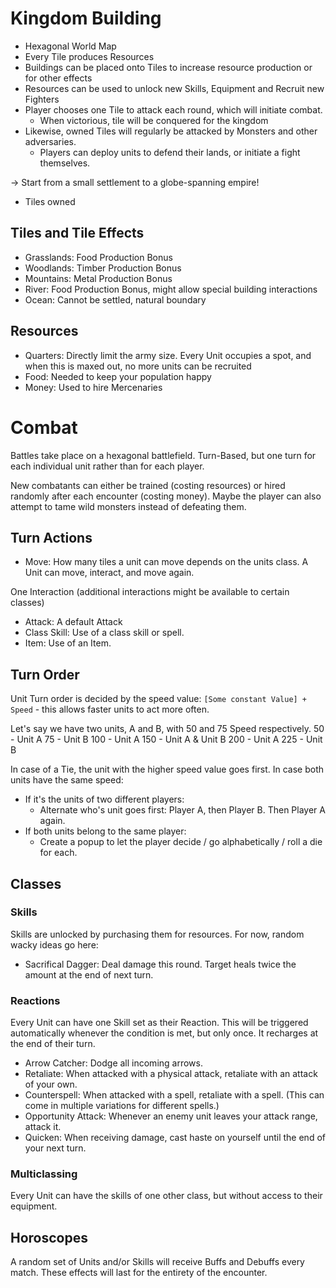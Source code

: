 # Kingdom Building
- Hexagonal World Map
- Every Tile produces Resources
- Buildings can be placed onto Tiles to increase resource production or for other effects 
- Resources can be used to unlock new Skills, Equipment and Recruit new Fighters
- Player chooses one Tile to attack each round, which will initiate combat.
  - When victorious, tile will be conquered for the kingdom
- Likewise, owned Tiles will regularly be attacked by Monsters and other adversaries. 
  - Players can deploy units to defend their lands, or initiate a fight themselves.

-> Start from a small settlement to a globe-spanning empire!
- Tiles owned

## Tiles and Tile Effects
- Grasslands: Food Production Bonus
- Woodlands: Timber Production Bonus
- Mountains: Metal Production Bonus
- River: Food Production Bonus, might allow special building interactions
- Ocean: Cannot be settled, natural boundary

## Resources
- Quarters: Directly limit the army size. Every Unit occupies a spot, and when this is maxed out, no more units can be recruited
- Food: Needed to keep your population happy
- Money: Used to hire Mercenaries

# Combat
Battles take place on a hexagonal battlefield. Turn-Based, but one turn for each individual unit rather than for each player.

New combatants can either be trained (costing resources) or hired randomly after each encounter (costing money). Maybe the player can also attempt to tame wild monsters instead of defeating them.

## Turn Actions
- Move: How many tiles a unit can move depends on the units class. A Unit can move, interact, and move again.

One Interaction (additional interactions might be available to certain classes)
- Attack: A default Attack
- Class Skill: Use of a class skill or spell.
- Item: Use of an Item.

## Turn Order
Unit Turn order is decided by the speed value: `[Some constant Value] + Speed` - this allows faster units to act more often.

Let's say we have two units, A and B, with 50 and 75 Speed respectively. 
50 - Unit A
75 - Unit B
100 - Unit A
150 - Unit A & Unit B
200 - Unit A
225 - Unit B

In case of a Tie, the unit with the higher speed value goes first.
In case both units have the same speed:
- If it's the units of two different players:
  - Alternate who's unit goes first: Player A, then Player B. Then Player A again. 
- If both units belong to the same player:
  - Create a popup to let the player decide / go alphabetically / roll a die for each.


## Classes 

### Skills
Skills are unlocked by purchasing them for resources.
For now, random wacky ideas go here:
- Sacrifical Dagger: Deal damage this round. Target heals twice the amount at the end of next turn.

### Reactions
Every Unit can have one Skill set as their Reaction. This will be triggered automatically whenever the condition is met, but only once. It recharges at the end of their turn.

- Arrow Catcher: Dodge all incoming arrows.
- Retaliate: When attacked with a physical attack, retaliate with an attack of your own.
- Counterspell: When attacked with a spell, retaliate with a spell. (This can come in multiple variations for different spells.)
- Opportunity Attack: Whenever an enemy unit leaves your attack range, attack it.
- Quicken: When receiving damage, cast haste on yourself until the end of your next turn.

### Multiclassing
Every Unit can have the skills of one other class, but without access to their equipment.

## Horoscopes
A random set of Units and/or Skills will receive Buffs and Debuffs every match. These effects will last for the entirety of the encounter.
